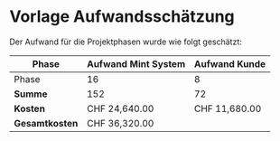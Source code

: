 # Vorlage Aufwandsschätzung

Der Aufwand für die Projektphasen wurde wie folgt geschätzt:

| Phase | Aufwand Mint System | Aufwand Kunde |
|-|-|-|
| Phase | 16 | 8 |
| **Summe** | 152 | 72
| **Kosten** | CHF 24,640.00 | CHF 11,680.00 |
| **Gesamtkosten** | CHF 36,320.00 |  |